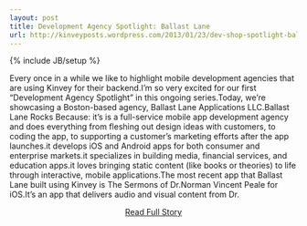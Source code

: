```yaml
---
layout: post
title: Development Agency Spotlight: Ballast Lane
url: http://kinveyposts.wordpress.com/2013/01/23/dev-shop-spotlight-ballast-lane/
---
```

{% include JB/setup %}<p>Every once in a while we like to highlight mobile development agencies that are using Kinvey for their backend.I’m so very excited for our first “Development Agency Spotlight” in this ongoing series.Today, we’re showcasing a Boston-based agency, Ballast Lane Applications LLC.Ballast Lane Rocks Because:
 it’s is a full-service mobile app development agency and does everything from fleshing out design ideas with customers, to coding the app, to supporting a customer’s marketing efforts after the app launches.it develops iOS and Android apps for both consumer and enterprise markets.it specializes in building media, financial services, and education apps.it loves bringing static content (like books or theories) to life through interactive, mobile applications.The most recent app that Ballast Lane built using Kinvey is The Sermons of Dr.Norman Vincent Peale for iOS.It’s an app that delivers audio and visual content from Dr.</p>
<center><p><a href="http://kinveyposts.wordpress.com/2013/01/23/dev-shop-spotlight-ballast-lane/" style='padding:15px;'>Read Full Story</a></p></center>
